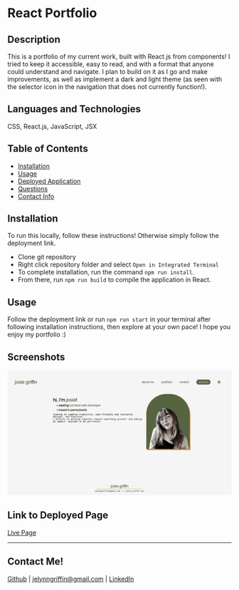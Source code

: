 # React Portfolio

## Description
This is a portfolio of my current work, built with React.js from components! I tried to keep it accessible, easy to read, and with a format that anyone could understand and navigate. I plan to build on it as I go and make improvements, as well as implement a dark and light theme (as seen with the selector icon in the navigation that does not currently function!).

## Languages and Technologies
CSS, React.js, JavaScript, JSX
## Table of Contents
- [Installation](#installation)
- [Usage](#usage)
- [Deployed Application](#link-to-deployed-page)
- [Questions](#questions)
- [Contact Info](#contact-me)
    

## Installation
To run this locally, follow these instructions! Otherwise simply follow the deployment link.
- Clone git repository
- Right click repository folder and select `Open in Integrated Terminal`
- To complete installation, run the command `npm run install`.
- From there, run `npm run build` to compile the application in React.


## Usage
Follow the deployment link or run `npm run start` in your terminal after following installation instructions, then explore at your own pace! I hope you enjoy my portfolio :) 

## Screenshots
![Screenshot of the landing page of the portfolio](./my-app/src/assets/images/portfolio-screenshot.png)

## Link to Deployed Page

[Live Page](https://josielynngriffin.github.io/josie-react-portfolio/)

---
## Contact Me!
[Github](https://github.com/josielynngriffin) | jelynngriffin@gmail.com | [LinkedIn](https://www.linkedin.com/in/jessica-griffin-a24630277/)